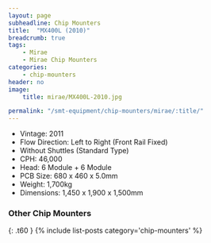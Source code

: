 ```yaml
---
layout: page
subheadline: Chip Mounters
title:  "MX400L (2010)"
breadcrumb: true
tags:
    - Mirae
    - Mirae Chip Mounters
categories:
    - chip-mounters
header: no
image:
    title: mirae/MX400L-2010.jpg

permalink: "/smt-equipment/chip-mounters/mirae/:title/"
---
```


- Vintage: 2011
- Flow Direction: Left to Right (Front Rail Fixed)
- Without Shuttles (Standard Type)
- CPH: 46,000
- Head: 6 Module + 6 Module
- PCB Size: 680 x 460 x 5.0mm
- Weight: 1,700kg
- Dimensions: 1,450 x 1,900 x 1,500mm

### Other Chip Mounters ###
{: .t60 }
{% include list-posts category='chip-mounters' %}
